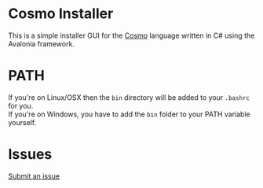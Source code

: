 # Cosmo Installer

This is a simple installer GUI for the [Cosmo](https://github.com/cosmo-lang/cosmo) language written in C# using the Avalonia framework.

# PATH
If you're on Linux/OSX then the `bin` directory will be added to your `.bashrc` for you.  
If you're on Windows, you have to add the `bin` folder to your PATH variable yourself.


# Issues
[Submit an issue](https://github.com/cosmo-lang/cosmo-installer/issues/new)